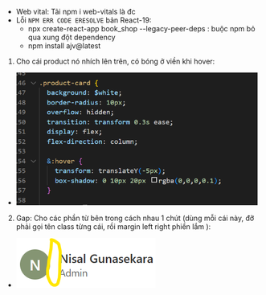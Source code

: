 - Web vital: Tải npm i web-vitals là đc
- Lỗi `NPM ERR CODE ERESOLVE` bản React-19: 
  - npx create-react-app book_shop --legacy-peer-deps : buộc npm bỏ qua xung đột dependency
  - npm install ajv@latest


1. Cho cái product nó nhích lên trên, có bóng ở viền khi hover: 
  - ![alt text](image.png)
2. Gap: Cho các phần từ bên trong cách nhau 1 chút (dùng mỗi cái này, đỡ phải gọi tên class từng cái, rồi margin left right phiền lắm ):
  - ![alt text](image-1.png)